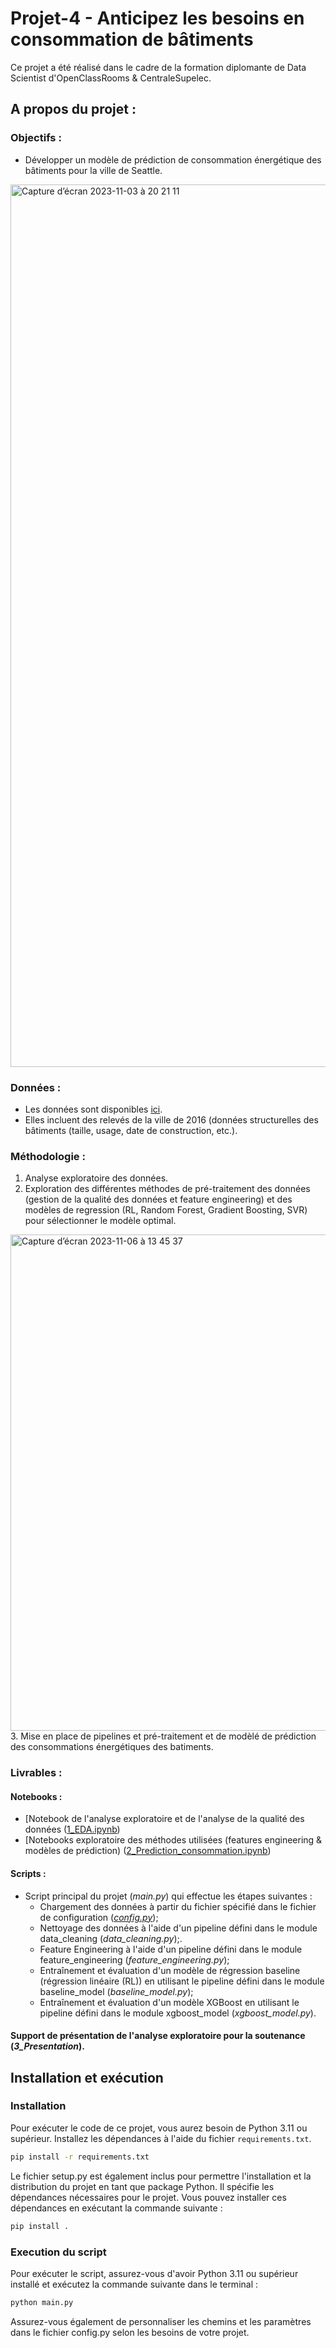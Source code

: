 # Projet-4 - Anticipez les besoins en consommation de bâtiments

Ce projet a été réalisé dans le cadre de la formation diplomante de Data Scientist d'OpenClassRooms & CentraleSupelec.

## A propos du projet : 

### Objectifs : 
- Développer un modèle de prédiction de consommation énergétique des bâtiments pour la ville de Seattle.
<img width="1412" alt="Capture d’écran 2023-11-03 à 20 21 11" src="https://github.com/Emeline2104/Projet5_TAPIN_Final/assets/133622119/1fc0932a-5e22-40e4-a3fb-6fd104119b4e">

### Données : 
- Les données sont disponibles [ici](https://data.seattle.gov/dataset/2016-Building-Energy-Benchmarking/2bpz-gwpy).
- Elles incluent des relevés de la ville de 2016 (données structurelles des bâtiments (taille, usage, date de construction, etc.). 
  
### Méthodologie : 
1. Analyse exploratoire des données.
2. Exploration des différentes méthodes de pré-traitement des données (gestion de la qualité des données et feature engineering) et des modèles de regression (RL, Random Forest, Gradient Boosting, SVR) pour sélectionner le modèle optimal.
<img width="794" alt="Capture d’écran 2023-11-06 à 13 45 37" src="https://github.com/Emeline2104/Projet5_TAPIN_Final/assets/133622119/ce7934de-5f5a-4b50-b973-e75437df8fb4">
3. Mise en place de pipelines et pré-traitement et de modèlé de prédiction des consommations énergétiques des batiments.

### Livrables : 

#### Notebooks :
- [Notebook de l'analyse exploratoire et de l'analyse de la qualité des données ([1_EDA.ipynb](https://github.com/Emeline2104/Predictive_energy_consumption/blob/master/notebooks/1_EDA.ipynb))
- [Notebooks exploratoire des méthodes utilisées (features engineering & modèles de prédiction) ([2_Prediction_consommation.ipynb](https://github.com/Emeline2104/Predictive_energy_consumption/blob/master/notebooks/2_Prediction_consommation.ipynb))
  
#### Scripts : 
- Script principal du projet (*main.py*) qui effectue les étapes suivantes :
  - Chargement des données à partir du fichier spécifié dans le fichier de configuration (*[config.py](https://github.com/Emeline2104/Predictive_energy_consumption/blob/master/scr/config.py)*); 
  - Nettoyage des données à l'aide d'un pipeline défini dans le module data_cleaning (*data_cleaning.py*);.
  - Feature Engineering à l'aide d'un pipeline défini dans le module feature_engineering (*feature_engineering.py*);
  - Entraînement et évaluation d'un modèle de régression baseline (régression linéaire (RL)) en utilisant le pipeline défini dans le module baseline_model (*baseline_model.py*);
  - Entraînement et évaluation d'un modèle XGBoost en utilisant le pipeline défini dans le module xgboost_model (*xgboost_model.py*).
    
#### Support de présentation de l'analyse exploratoire pour la soutenance (*3_Presentation*).

## Installation et exécution 

### Installation

Pour exécuter le code de ce projet, vous aurez besoin de Python 3.11 ou supérieur. Installez les dépendances à l'aide du fichier `requirements.txt`.

```bash
pip install -r requirements.txt
```

Le fichier setup.py est également inclus pour permettre l'installation et la distribution du projet en tant que package Python. Il spécifie les dépendances nécessaires pour le projet. Vous pouvez installer ces dépendances en exécutant la commande suivante :
```bash
pip install .
```

### Execution du script
Pour exécuter le script, assurez-vous d'avoir Python 3.11 ou supérieur installé et exécutez la commande suivante dans le terminal :

```bash
python main.py
```
Assurez-vous également de personnaliser les chemins et les paramètres dans le fichier config.py selon les besoins de votre projet.

